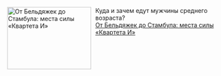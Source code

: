<!--2025-01-10 15:00:21-->
<div class="yb">
  <div class="rss smaller1 kino_teatr"><a href="https://www.kino-teatr.ru/blog/y2025/1-10/1988/" title="От Бельдяжек до Стамбула: места силы «Квартета И»"><img src="https://www.kino-teatr.ru/blog/8/8/1988/poster.jpg" width="196" height="147" align="left" hspace="5" style="margin: 0px 10px 0px 5px" alt="От Бельдяжек до Стамбула: места силы «Квартета И»"/></a>Куда и зачем едут мужчины среднего возраста? <br><a class="light" href="https://www.kino-teatr.ru/blog/y2025/1-10/1988/">От Бельдяжек до Стамбула: места силы «Квартета И»</a></div>
</div>
